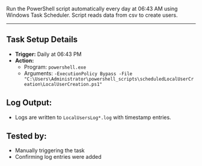 Run the PowerShell script automatically every day at 06:43 AM using Windows Task Scheduler. Script reads data from csv to create users.

---

## Task Setup Details

- **Trigger:** Daily at 06:43 PM
- **Action:**
  - Program: `powershell.exe`
  - Arguments: `-ExecutionPolicy Bypass -File "C:\Users\Administrator\powershell_scripts\scheduledLocalUserCreation\LocalUserCreation.ps1"`



## Log Output:
- Logs are written to `LocalUsersLog*.log` with timestamp entries.

## Tested by:
- Manually triggering the task
- Confirming log entries were added
